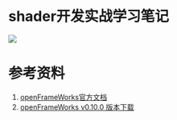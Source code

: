 # **shader开发实战学习笔记**

![](http://easyimage.elyt.cn/i/2025/03/19/5714209866365538396-2.webp)  


# 参考资料
1. [openFrameWorks官方文档](https://openframeworks.cc/documentation/)
2. [openFrameWorks v0.10.0 版本下载](https://openframeworks.cc/versions/v0.10.0/of_v0.10.0_vs2017_release.zip)